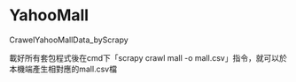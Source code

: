 # YahooMall
CrawelYahooMallData_byScrapy

載好所有套包程式後在cmd下「scrapy crawl mall -o mall.csv」指令，就可以於本機端產生相對應的mall.csv檔
